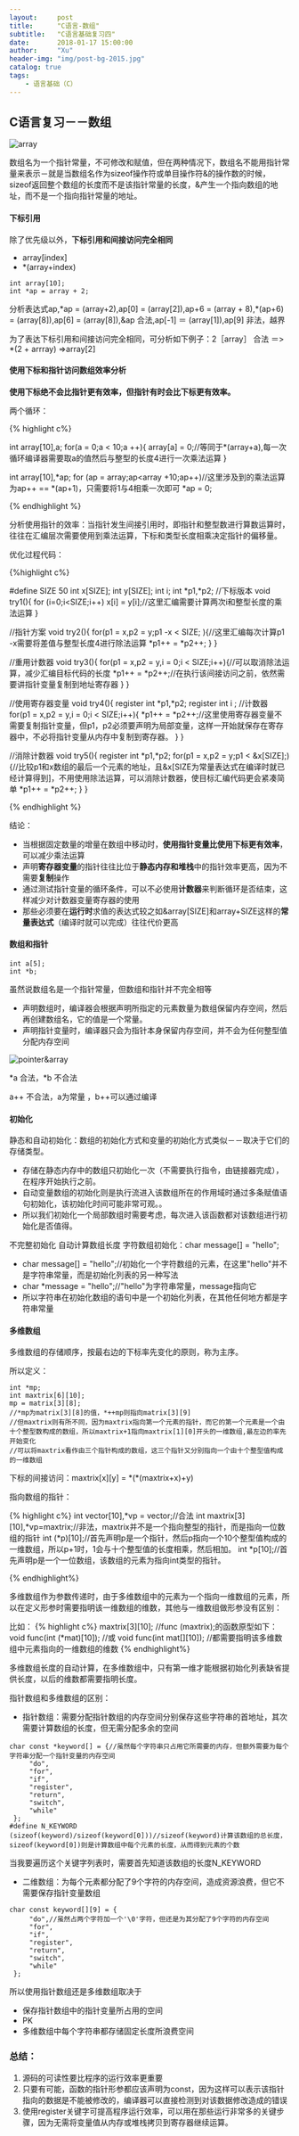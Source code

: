 ```yaml
---
layout:     post
title:      "C语言-数组"
subtitle:   "C语言基础复习四"
date:       2018-01-17 15:00:00
author:     "Xu"
header-img: "img/post-bg-2015.jpg"
catalog: true
tags:
    - 语言基础（C）
---
```

## C语言复习－－数组
 
 ![array](/img/array.png)
 
 数组名为一个指针常量，不可修改和赋值，但在两种情况下，数组名不能用指针常量来表示－就是当数组名作为sizeof操作符或单目操作符&的操作数的时候，sizeof返回整个数组的长度而不是该指针常量的长度，&产生一个指向数组的地址，而不是一个指向指针常量的地址。
 
#### 下标引用

除了优先级以外，**下标引用和间接访问完全相同**

* array[index]
* *(array+index)


```
int array[10];
int *ap = array + 2;

```

分析表达式ap,\*ap = (array+2),ap[0] = (array[2]),ap+6 = (array + 8),\*(ap+6) = (array[8]),ap[6] = (array[8]),&ap 合法,ap[-1] ＝ (array[1]),ap[9] 非法，越界

为了表达下标引用和间接访问完全相同，可分析如下例子：2［array］ 合法 ＝> *(2 + arrray) =>array[2]

#### 使用下标和指针访问数组效率分析

**使用下标绝不会比指针更有效率，但指针有时会比下标更有效率。**

两个循环：

{% highlight c%}

int array[10],a;
for(a = 0;a < 10;a ++){
   array[a] = 0;//等同于*(array+a),每一次循环编译器需要取a的值然后与整型的长度4进行一次乘法运算
}

int array[10],*ap;
for (ap = array;ap<array +10;ap++)//这里涉及到的乘法运算为ap++ == \*(ap+1)，只需要将1与4相乘一次即可
    *ap = 0;
    
{% endhighlight %}

分析使用指针的效率：当指针发生间接引用时，即指针和整型数进行算数运算时，往往在汇编层次需要使用到乘法运算，下标和类型长度相乘决定指针的偏移量。

优化过程代码：

{%highlight c%}

#define SIZE 50
int x[SIZE];
int y[SIZE];
int i;
int *p1,*p2;
//下标版本
void try1(){
   for (i=0;i<SIZE;i++)
       x[i] = y[i];//这里汇编需要计算两次i和整型长度的乘法运算
}

//指针方案
void try2(){
   for(p1 = x,p2 = y;p1 -x < SIZE; ){//这里汇编每次计算p1 -x需要将差值与整型长度4进行除法运算
       *p1++ = *p2++;
   }
}

//重用计数器
void try3(){
    for(p1 = x,p2 = y,i = 0;i < SIZE;i++){//可以取消除法运算，减少汇编目标代码的长度
        *p1++ = *p2++;//在执行该间接访问之前，依然需要讲指针变量复制到地址寄存器
    }
}

//使用寄存器变量
void try4(){
    register int *p1,*p2;
    register int i ; //计数器
    for(p1 = x,p2 = y,i = 0;i < SIZE;i++){
        *p1++ = *p2++;//这里使用寄存器变量不需要复制指针变量，但p1，p2必须要声明为局部变量，这样一开始就保存在寄存器中，不必将指针变量从内存中复制到寄存器。
    }
}

//消除计数器
void try5(){
    register int *p1,*p2;
    for(p1 = x,p2 = y;p1 < &x[SIZE];){//比较p1和x数组的最后一个元素的地址，且&x[SIZE为常量表达式在编译时就已经计算得到]，不用使用除法运算，可以消除计数器，使目标汇编代码更会紧凑简单
        *p1++ = *p2++;
    }
}

{% endhighlight %}

结论：

* 当根据固定数量的增量在数组中移动时，**使用指针变量比使用下标更有效率**，可以减少乘法运算
* 声明**寄存器变量**的指针往往比位于**静态内存和堆栈**中的指针效率更高，因为不需要**复制**操作
* 通过测试指针变量的循环条件，可以不必使用**计数器**来判断循环是否结束，这样减少对计数器变量寄存器的使用
* 那些必须要在**运行时**求值的表达式较之如&array[SIZE]和array+SIZE这样的**常量表达式**（编译时就可以完成）往往代价更高

#### 数组和指针

```
int a[5];
int *b;
```
虽然说数组名是一个指针常量，但数组和指针并不完全相等

* 声明数组时，编译器会根据声明所指定的元素数量为数组保留内存空间，然后再创建数组名，它的值是一个常量。
* 声明指针变量时，编译器只会为指针本身保留内存空间，并不会为任何整型值分配内存空间

![pointer&array](/img/pointer&array.png)

\*a 合法，\*b 不合法

a++ 不合法，a为常量 ，b++可以通过编译

#### 初始化

静态和自动初始化：数组的初始化方式和变量的初始化方式类似－－取决于它们的存储类型。

* 存储在静态内存中的数组只初始化一次（不需要执行指令，由链接器完成），在程序开始执行之前。
* 自动变量数组的初始化则是执行流进入该数组所在的作用域时通过多条赋值语句初始化，该初始化时间可能非常可观。。
* 所以我们初始化一个局部数组时需要考虑，每次进入该函数都对该数组进行初始化是否值得。

不完整初始化
自动计算数组长度
字符数组初始化：char message[] = "hello";
* char message[] = "hello";//初始化一个字符数组的元素，在这里"hello"并不是字符串常量，而是初始化列表的另一种写法
* char *message = "hello";//"hello"为字符串常量，message指向它
* 所以字符串在初始化数组的语句中是一个初始化列表，在其他任何地方都是字符串常量

#### 多维数组
多维数组的存储顺序，按最右边的下标率先变化的原则，称为主序。

所以定义：

```
int *mp;
int maxtrix[6][10];
mp = matrix[3][8];
//*mp为matrix[3][8]的值，*++mp则指向matrix[3][9]
//但maxtrix则有所不同，因为maxtrix指向第一个元素的指针，而它的第一个元素是一个由十个整型数构成的数组，所以maxtrix+1指向maxtrix[1][0]开头的一维数组,最左边的率先开始变化
//可以将maxtrix看作由三个指针构成的数组，这三个指针又分别指向一个由十个整型值构成的一维数组
```

下标的间接访问：maxtrix[x][y] = \*(\*(maxtrix+x)+y)

指向数组的指针：

{% highlight c%}
int vector[10],\*vp = vector;//合法
int maxtrix[3][10],\*vp=maxtrix;//非法，maxtrix并不是一个指向整型的指针，而是指向一位数组的指针
int (*p)[10];//首先声明p是一个指针，然后p指向一个10个整型值构成的一维数组，所以p+1时，1会与十个整型值的长度相乘，然后相加。
int *p[10];//首先声明p是一个一位数组，该数组的元素为指向int类型的指针。

{% endhighlight%}

多维数组作为参数传递时，由于多维数组中的元素为一个指向一维数组的元素，所以在定义形参时需要指明该一维数组的维数，其他与一维数组做形参没有区别：

比如：
{% highlight c%}
maxtrix[3][10];
//func (maxtrix);的函数原型如下：
void func(int (*mat)[10]);
//或
void func(int mat[][10]);
//都需要指明该多维数组中元素指向的一维数组的维数
{% endhighlight%}

多维数组长度的自动计算，在多维数组中，只有第一维才能根据初始化列表缺省提供长度，以后的维数都需要指明长度。

指针数组和多维数组的区别：

* 指针数组：需要分配指针数组的内存空间分别保存这些字符串的首地址，其次需要计算数组的长度，但无需分配多余的空间


```
char const *keyword[] = {//虽然每个字符串只占用它所需要的内存，但额外需要为每个字符串分配一个指针变量的内存空间
     "do",
     "for",
     "if",
     "register",
     "return",
     "switch",
     "while" 
 };
#define N_KEYWORD (sizeof(keyword)/sizeof(keyword[0]))//sizeof(keyword)计算该数组的总长度，sizeof(keyword[0])则是计算数组中每个元素的长度，从而得到元素的个数

```
当我要遍历这个关键字列表时，需要首先知道该数组的长度N_KEYWORD

* 二维数组：为每个元素都分配了9个字符的内存空间，造成资源浪费，但它不需要保存指针变量数组


```
char const keyword[][9] = {
     "do",//虽然占两个字符加一个'\0'字符，但还是为其分配了9个字符的内存空间
     "for",
     "if",
     "register",
     "return",
     "switch",
     "while" 
 };
```

所以使用指针数组还是多维数组取决于

* 保存指针数组中的指针变量所占用的空间
* PK
* 多维数组中每个字符串都存储固定长度所浪费空间


### 总结：

1. 源码的可读性要比程序的运行效率更重要
2. 只要有可能，函数的指针形参都应该声明为const，因为这样可以表示该指针指向的数据是不能被修改的，编译器可以直接检测到对该数据修改造成的错误
3. 使用register关键字可提高程序运行效率，可以用在那些运行非常多的关键步骤，因为无需将变量值从内存或堆栈拷贝到寄存器继续运算。 





